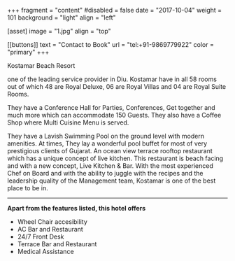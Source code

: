  +++
fragment = "content"
#disabled = false
date = "2017-10-04"
weight = 101
background = "light"
align = "left"

[asset]
  image = "1.jpg"
  align = "top"

 [[buttons]]
  text = "Contact to Book"
  url = "tel:+91-9869779922"
  color = "primary"
+++


 Kostamar Beach Resort
 
  one of the leading service provider in Diu. Kostamar have in all 58 rooms out of which 48 are Royal Deluxe, 06 are Royal Villas and 04 are Royal Suite Rooms.

They have a Conference Hall for Parties, Conferences, Get together and much more which can accommodate 150 Guests. They also have a Coffee Shop where Multi Cuisine Menu is served.

They have a Lavish Swimming Pool on the ground level with modern amenities. At times, They lay a wonderful pool buffet for most of very prestigious clients of Gujarat. An ocean view terrace rooftop restaurant which has a unique concept of live kitchen. This restaurant is beach facing and with a new concept, Live Kitchen & Bar. With the most experienced Chef on Board and with the ability to juggle with the recipes and the leadership quality of the Management team, Kostamar is one of the best place to be in. 
***
**Apart from the features listed, this hotel offers**
- Wheel Chair accesibility
- AC Bar and Restaurant
- 24/7 Front Desk
- Terrace Bar and Restaurant
- Medical Assistance